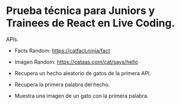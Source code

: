 # Prueba técnica para Juniors y Trainees de React en Live Coding.

APIs.

- Facts Random: https://catfact.ninja/fact
- Imagen Random: https://cataas.com/cat/says/hello

- Recupera un hecho aleatorio de gatos de la primera API.
- Recupera la primera palabra del hecho.
- Muestra una imagen de un gato con la primera palabra.